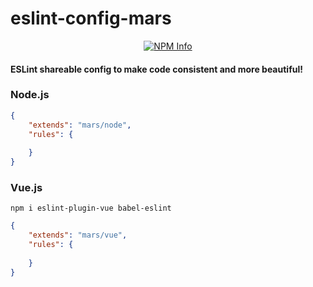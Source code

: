 # eslint-config-mars

<div align="center">
	<p>
		<a href="https://www.npmjs.com/package/eslint-config-mars/">
			<img src="https://nodei.co/npm/eslint-config-mars.png" alt="NPM Info" />
		</a>
	</p>
</div>

#### ESLint shareable config to make code consistent and more beautiful!

### Node.js
```json
{
	"extends": "mars/node",
	"rules": {
		
	}
}
```
### Vue.js
`npm i eslint-plugin-vue babel-eslint`
```json
{
	"extends": "mars/vue",
	"rules": {
		
	}
}
```